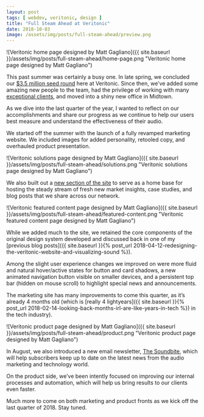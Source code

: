 ```yaml
---
layout: post
tags: [ webdev, veritonic, design ]
title: "Full Steam Ahead at Veritonic"
date: 2018-10-03
image: /assets/img/posts/full-steam-ahead/preview.png
---
```


![Veritonic home page designed by Matt Gagliano]({{ site.baseurl }}/assets/img/posts/full-steam-ahead/home-page.png "Veritonic home page designed by Matt Gagliano")

This past summer was certainly a busy one. In late spring, we concluded our [$3.5 million seed round](https://www.veritonic.com/featured/audio-measurement-platform-veritonic-raises-seed-to-scale-data-driven-approach-to-audio-marketing) here at Veritonic. Since then, we’ve added some amazing new people to the team, had the privilege of working with many [exceptional clients](https://blog.veritonic.com/new-data-proving-the-power-of-personalization-with-pandora/), and moved into a shiny new office in Midtown.

As we dive into the last quarter of the year, I wanted to reflect on our accomplishments and share our progress as we continue to help our users best measure and understand the effectiveness of their audio.

We started off the summer with the launch of a fully revamped marketing website. We included images for added personality, retooled copy, and overhauled product presentation.

![Veritonic solutions page designed by Matt Gagliano]({{ site.baseurl }}/assets/img/posts/full-steam-ahead/solutions.png "Veritonic solutions page designed by Matt Gagliano")

We also built out a [new section of the site](https://www.veritonic.com/featured) to serve as a home base for hosting the steady stream of fresh new market insights, case studies, and blog posts that we share across our network.

![Veritonic featured content page designed by Matt Gagliano]({{ site.baseurl }}/assets/img/posts/full-steam-ahead/featured-content.png "Veritonic featured content page designed by Matt Gagliano")

While we added much to the site, we retained the core components of the original design system developed and discussed back in one of my [previous blog posts]({{ site.baseurl }}{% post_url 2018-04-12-redesigning-the-veritonic-website-and-visualizing-sound %}).

Among the slight user experience changes we improved on were more fluid and natural hover/active states for button and card shadows, a new animated navigation button visible on smaller devices, and a persistent top bar (hidden on mouse scroll) to highlight special news and announcements.

The marketing site has many improvements to come this quarter, as it’s already 4 months old (which is [really 4 lightyears]({{ site.baseurl }}{% post_url 2018-02-14-looking-back-months-irl-are-like-years-in-tech %}) in the tech industry).

![Veritonic product page designed by Matt Gagliano]({{ site.baseurl }}/assets/img/posts/full-steam-ahead/product.png "Veritonic product page designed by Matt Gagliano")

In August, we also introduced a new email newsletter, [The Soundbite](https://www.veritonic.com/subscribe), which will help subscribers keep up to date on the latest news from the audio marketing and technology world.

On the product side, we’ve been intently focused on improving our internal processes and automation, which will help us bring results to our clients even faster.

Much more to come on both marketing and product fronts as we kick off the last quarter of 2018. Stay tuned.
